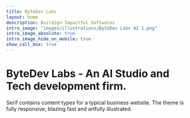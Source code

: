 ```yaml
---
title: ByteDev Labs
layout: home
description: Buildign Impactful Softwares
intro_image: "images/illustrations/ByteDev Labs AI 1.png"
intro_image_absolute: true
intro_image_hide_on_mobile: true
show_call_box: true
---
```


# ByteDev Labs - An AI Studio and Tech development firm.

Serif contains content types for a typical business website. The theme is fully responsive, blazing fast and artfully illustrated.
